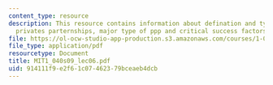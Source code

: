 ```yaml
---
content_type: resource
description: This resource contains information about defination and types of public
  privates parternships, major type of ppp and critical success factors for ppps.
file: https://ol-ocw-studio-app-production.s3.amazonaws.com/courses/1-040-project-management-spring-2009/914111f9e2f61c07462379bceaeb4dcb_MIT1_040s09_lec06.pdf
file_type: application/pdf
resourcetype: Document
title: MIT1_040s09_lec06.pdf
uid: 914111f9-e2f6-1c07-4623-79bceaeb4dcb
---
```

